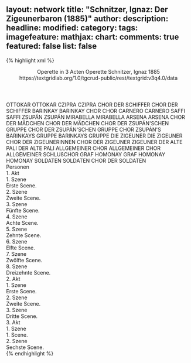 layout: network
title: "Schnitzer, Ignaz: Der Zigeunerbaron (1885)"
author:
description:
headline:
modified:
category:
tags:
imagefeature:
mathjax:
chart:
comments: true
featured: false
list: false
---
{% highlight xml %}
<?xml-model href="https://raw.githubusercontent.com/DLiNa/project/master/rules/lina.rnc"?><?xml-model href="https://raw.githubusercontent.com/DLiNa/project/master/rules/lina.sch"?>
<play xmlns="http://lina.digital">
  <header>
    <title>Der Zigeunerbaron</title>
    <subtitle>Operette in 3 Acten</subtitle>
    <genretitle>Operette</genretitle>
    <author>Schnitzer, Ignaz</author>
    <date type="print"/>
    <date type="premiere" when="1885">1885</date>
    <date type="written"/>
    <source>https://textgridlab.org/1.0/tgcrud-public/rest/textgrid:v3q4.0/data</source>
  </header>
  <personae>
    <character>
      <name>OTTOKAR</name>
      <alias xml:id="ottokar">
        <name>OTTOKAR</name>
      </alias>
    </character>
    <character>
      <name>CZIPRA</name>
      <alias xml:id="czipra">
        <name>CZIPRA</name>
      </alias>
    </character>
    <character>
      <name>CHOR DER SCHIFFER</name>
      <alias xml:id="chor_der_schiffer">
        <name>CHOR DER SCHIFFER</name>
      </alias>
    </character>
    <character>
      <name>BARINKAY</name>
      <alias xml:id="barinkay">
        <name>BARINKAY</name>
      </alias>
    </character>
    <character>
      <name>CHOR</name>
      <alias xml:id="chor">
        <name>CHOR</name>
      </alias>
    </character>
    <character>
      <name>CARNERO</name>
      <alias xml:id="carnero">
        <name>CARNERO</name>
      </alias>
    </character>
    <character>
      <name>SAFFI</name>
      <alias xml:id="saffi">
        <name>SAFFI</name>
      </alias>
    </character>
    <character>
      <name>ZSUPÁN</name>
      <alias xml:id="zsupán">
        <name>ZSUPÁN</name>
      </alias>
    </character>
    <character>
      <name>MIRABELLA</name>
      <alias xml:id="mirabella">
        <name>MIRABELLA</name>
      </alias>
    </character>
    <character>
      <name>ARSENA</name>
      <alias xml:id="arsena">
        <name>ARSENA</name>
      </alias>
    </character>
    <character>
      <name>CHOR DER MÄDCHEN</name>
      <alias xml:id="chor_der_mädchen">
        <name>CHOR DER MÄDCHEN</name>
      </alias>
    </character>
    <character>
      <name>CHOR DER ZSUPÁN'SCHEN GRUPPE</name>
      <alias xml:id="chor_der_zsupánschen_gruppe">
        <name>CHOR DER ZSUPÁN'SCHEN GRUPPE</name>
      </alias>
      <alias xml:id="chor_zsupáns">
        <name>CHOR ZSUPÁN'S</name>
      </alias>
    </character>
    <character>
      <name>BARINKAYS GRUPPE</name>
      <alias xml:id="barinkays_gruppe">
        <name>BARINKAYS GRUPPE</name>
      </alias>
    </character>
    <character>
      <name>DIE ZIGEUNER</name>
      <alias xml:id="die_zigeuner">
        <name>DIE ZIGEUNER</name>
      </alias>
      <alias xml:id="chor_der_zigeunerinnen">
        <name>CHOR DER ZIGEUNERINNEN</name>
      </alias>
      <alias xml:id="chor_der_zigeuner">
        <name>CHOR DER ZIGEUNER</name>
      </alias>
      <alias xml:id="zigeuner">
        <name>ZIGEUNER</name>
      </alias>
    </character>
    <character>
      <name>DER ALTE PALI</name>
      <alias xml:id="der_alte_pali">
        <name>DER ALTE PALI</name>
      </alias>
    </character>
    <character>
      <name>ALLGEMEINER CHOR</name>
      <alias xml:id="allgemeiner_chor">
        <name>ALLGEMEINER CHOR</name>
      </alias>
      <alias xml:id="allgemeiner_schlußchor">
        <name>ALLGEMEINER SCHLUßCHOR</name>
      </alias>
    </character>
    <character>
      <name>GRAF HOMONAY</name>
      <alias xml:id="graf_homonay">
        <name>GRAF HOMONAY</name>
      </alias>
      <alias xml:id="homonay">
        <name>HOMONAY</name>
      </alias>
    </character>
    <character>
      <name>SOLDATEN</name>
      <alias xml:id="soldaten">
        <name>SOLDATEN</name>
      </alias>
      <alias xml:id="chor_der_soldaten">
        <name>CHOR DER SOLDATEN</name>
      </alias>
    </character>
  </personae>
  <text>
    <div>
      <head>Personen</head>
    </div>
    <div>
      <head>1. Akt</head>
      <div>
        <head>1. Szene</head>
        <div>
          <head>Erste Scene.</head>
          <sp who="#ottokar">
            <amount n="4" unit="speech_acts"/>
            <amount n="66" unit="words"/>
            <amount n="17" unit="lines"/>
            <amount n="383" unit="chars"/>
          </sp>
          <sp who="#czipra">
            <amount n="3" unit="speech_acts"/>
            <amount n="53" unit="words"/>
            <amount n="11" unit="lines"/>
            <amount n="249" unit="chars"/>
          </sp>
        </div>
      </div>
      <div>
        <head>2. Szene</head>
        <div>
          <head>Zweite Scene.</head>
          <sp who="#chor_der_schiffer">
            <amount n="1" unit="speech_acts"/>
            <amount n="31" unit="words"/>
            <amount n="6" unit="lines"/>
            <amount n="169" unit="chars"/>
          </sp>
          <sp who="#barinkay">
            <amount n="5" unit="speech_acts"/>
            <amount n="215" unit="words"/>
            <amount n="41" unit="lines"/>
            <amount n="1206" unit="chars"/>
          </sp>
          <sp who="#chor">
            <amount n="3" unit="speech_acts"/>
            <amount n="51" unit="words"/>
            <amount n="11" unit="lines"/>
            <amount n="273" unit="chars"/>
          </sp>
          <sp who="#carnero">
            <amount n="5" unit="speech_acts"/>
            <amount n="84" unit="words"/>
            <amount n="15" unit="lines"/>
            <amount n="463" unit="chars"/>
          </sp>
          <sp who="#czipra">
            <amount n="8" unit="speech_acts"/>
            <amount n="235" unit="words"/>
            <amount n="37" unit="lines"/>
            <amount n="1156" unit="chars"/>
          </sp>
          <sp who="#saffi">
            <amount n="2" unit="speech_acts"/>
            <amount n="15" unit="words"/>
            <amount n="2" unit="lines"/>
            <amount n="71" unit="chars"/>
          </sp>
        </div>
      </div>
      <div>
        <head>3. Szene</head>
        <div>
          <head>Fünfte Scene.</head>
          <sp who="#zsupán">
            <amount n="3" unit="speech_acts"/>
            <amount n="173" unit="words"/>
            <amount n="36" unit="lines"/>
            <amount n="984" unit="chars"/>
          </sp>
          <sp who="#carnero">
            <amount n="1" unit="speech_acts"/>
            <amount n="4" unit="words"/>
            <amount n="1" unit="lines"/>
            <amount n="31" unit="chars"/>
          </sp>
          <sp who="#mirabella">
            <amount n="3" unit="speech_acts"/>
            <amount n="274" unit="words"/>
            <amount n="42" unit="lines"/>
            <amount n="1444" unit="chars"/>
          </sp>
          <sp who="#chor">
            <amount n="3" unit="speech_acts"/>
            <amount n="32" unit="words"/>
            <amount n="6" unit="lines"/>
            <amount n="179" unit="chars"/>
          </sp>
        </div>
      </div>
      <div>
        <head>4. Szene</head>
        <div>
          <head>Achte Scene.</head>
          <sp who="#chor">
            <amount n="3" unit="speech_acts"/>
            <amount n="46" unit="words"/>
            <amount n="14" unit="lines"/>
            <amount n="261" unit="chars"/>
          </sp>
          <sp who="#arsena">
            <amount n="8" unit="speech_acts"/>
            <amount n="264" unit="words"/>
            <amount n="55" unit="lines"/>
            <amount n="1364" unit="chars"/>
          </sp>
          <sp who="#barinkay">
            <amount n="8" unit="speech_acts"/>
            <amount n="174" unit="words"/>
            <amount n="35" unit="lines"/>
            <amount n="912" unit="chars"/>
          </sp>
          <sp who="#zsupán">
            <amount n="7" unit="speech_acts"/>
            <amount n="110" unit="words"/>
            <amount n="21" unit="lines"/>
            <amount n="583" unit="chars"/>
          </sp>
          <sp who="#carnero">
            <amount n="3" unit="speech_acts"/>
            <amount n="38" unit="words"/>
            <amount n="8" unit="lines"/>
            <amount n="235" unit="chars"/>
          </sp>
          <sp who="#chor_der_mädchen">
            <amount n="3" unit="speech_acts"/>
            <amount n="95" unit="words"/>
            <amount n="24" unit="lines"/>
            <amount n="551" unit="chars"/>
          </sp>
          <sp who="#mirabella">
            <amount n="1" unit="speech_acts"/>
            <amount n="11" unit="words"/>
            <amount n="3" unit="lines"/>
            <amount n="56" unit="chars"/>
          </sp>
        </div>
      </div>
      <div>
        <head>5. Szene</head>
        <div>
          <head>Zehnte Scene.</head>
          <sp who="#saffi">
            <amount n="2" unit="speech_acts"/>
            <amount n="215" unit="words"/>
            <amount n="46" unit="lines"/>
            <amount n="1077" unit="chars"/>
          </sp>
          <sp who="#barinkay">
            <amount n="1" unit="speech_acts"/>
            <amount n="7" unit="words"/>
            <amount n="1" unit="lines"/>
            <amount n="40" unit="chars"/>
          </sp>
        </div>
      </div>
      <div>
        <head>6. Szene</head>
        <div>
          <head>Elfte Scene.</head>
          <sp who="#ottokar">
            <amount n="1" unit="speech_acts"/>
            <amount n="3" unit="words"/>
            <amount n="1" unit="lines"/>
            <amount n="16" unit="chars"/>
          </sp>
          <sp who="#arsena">
            <amount n="7" unit="speech_acts"/>
            <amount n="36" unit="words"/>
            <amount n="8" unit="lines"/>
            <amount n="169" unit="chars"/>
          </sp>
          <sp who="#ottokar">
            <amount n="7" unit="speech_acts"/>
            <amount n="76" unit="words"/>
            <amount n="14" unit="lines"/>
            <amount n="418" unit="chars"/>
          </sp>
          <sp who="#barinkay">
            <amount n="6" unit="speech_acts"/>
            <amount n="43" unit="words"/>
            <amount n="8" unit="lines"/>
            <amount n="231" unit="chars"/>
          </sp>
          <sp who="#arsena #ottokar">
            <amount n="4" unit="speech_acts"/>
            <amount n="77" unit="words"/>
            <amount n="20" unit="lines"/>
            <amount n="399" unit="chars"/>
          </sp>
          <sp who="#czipra">
            <amount n="3" unit="speech_acts"/>
            <amount n="25" unit="words"/>
            <amount n="5" unit="lines"/>
            <amount n="141" unit="chars"/>
          </sp>
          <sp who="#saffi">
            <amount n="1" unit="speech_acts"/>
            <amount n="5" unit="words"/>
            <amount n="1" unit="lines"/>
            <amount n="23" unit="chars"/>
          </sp>
          <sp who="#chor">
            <amount n="1" unit="speech_acts"/>
            <amount n="8" unit="words"/>
            <amount n="2" unit="lines"/>
            <amount n="47" unit="chars"/>
          </sp>
        </div>
      </div>
      <div>
        <head>7. Szene</head>
        <div>
          <head>Zwölfte Scene.</head>
          <sp who="#barinkay">
            <amount n="7" unit="speech_acts"/>
            <amount n="128" unit="words"/>
            <amount n="22" unit="lines"/>
            <amount n="670" unit="chars"/>
          </sp>
          <sp who="#czipra">
            <amount n="5" unit="speech_acts"/>
            <amount n="195" unit="words"/>
            <amount n="40" unit="lines"/>
            <amount n="975" unit="chars"/>
          </sp>
          <sp who="#barinkay #czipra #saffi #chor_der_zigeuner">
            <amount n="1" unit="speech_acts"/>
            <amount n="17" unit="words"/>
            <amount n="3" unit="lines"/>
            <amount n="84" unit="chars"/>
          </sp>
          <sp who="#saffi">
            <amount n="2" unit="speech_acts"/>
            <amount n="20" unit="words"/>
            <amount n="4" unit="lines"/>
            <amount n="109" unit="chars"/>
          </sp>
        </div>
      </div>
      <div>
        <head>8. Szene</head>
        <div>
          <head>Dreizehnte Scene.</head>
          <sp who="#zsupán">
            <amount n="5" unit="speech_acts"/>
            <amount n="116" unit="words"/>
            <amount n="19" unit="lines"/>
            <amount n="563" unit="chars"/>
          </sp>
          <sp who="#barinkay">
            <amount n="13" unit="speech_acts"/>
            <amount n="312" unit="words"/>
            <amount n="59" unit="lines"/>
            <amount n="1596" unit="chars"/>
          </sp>
          <sp who="#chor">
            <amount n="1" unit="speech_acts"/>
            <amount n="21" unit="words"/>
            <amount n="4" unit="lines"/>
            <amount n="106" unit="chars"/>
          </sp>
           <sp who="#saffi">
            <amount n="4" unit="speech_acts"/>
            <amount n="143" unit="words"/>
            <amount n="30" unit="lines"/>
            <amount n="690" unit="chars"/>
          </sp>
          <sp who="#barinkay">
            <amount n="1" unit="speech_acts"/>
            <amount n="27" unit="words"/>
            <amount n="8" unit="lines"/>
            <amount n="118" unit="chars"/>
          </sp>
          <sp who="#czipra">
            <amount n="1" unit="speech_acts"/>
            <amount n="28" unit="words"/>
            <amount n="8" unit="lines"/>
            <amount n="117" unit="chars"/>
          </sp>
          <sp who="#chor_der_zsupánschen_gruppe">
            <amount n="1" unit="speech_acts"/>
            <amount n="5" unit="words"/>
            <amount n="1" unit="lines"/>
            <amount n="32" unit="chars"/>
          </sp>
          <sp who="#arsena">
            <amount n="2" unit="speech_acts"/>
            <amount n="18" unit="words"/>
            <amount n="4" unit="lines"/>
            <amount n="94" unit="chars"/>
          </sp>
          <sp who="#mirabella">
            <amount n="5" unit="speech_acts"/>
            <amount n="143" unit="words"/>
            <amount n="27" unit="lines"/>
            <amount n="744" unit="chars"/>
          </sp>
          <sp who="#chor_der_zsupánschen_gruppe">
            <amount n="1" unit="speech_acts"/>
            <amount n="5" unit="words"/>
            <amount n="1" unit="lines"/>
            <amount n="24" unit="chars"/>
          </sp>
          <sp who="#chor_zsupáns">
            <amount n="1" unit="speech_acts"/>
            <amount n="7" unit="words"/>
            <amount n="1" unit="lines"/>
            <amount n="38" unit="chars"/>
          </sp>
          <sp who="#chor">
            <amount n="1" unit="speech_acts"/>
            <amount n="10" unit="words"/>
            <amount n="2" unit="lines"/>
            <amount n="50" unit="chars"/>
          </sp>
          <sp who="#arsena">
            <amount n="1" unit="speech_acts"/>
            <amount n="4" unit="words"/>
            <amount n="1" unit="lines"/>
            <amount n="14" unit="chars"/>
          </sp>
          <sp who="#ottokar">
            <amount n="4" unit="speech_acts"/>
            <amount n="60" unit="words"/>
            <amount n="13" unit="lines"/>
            <amount n="296" unit="chars"/>
          </sp>
          <sp who="#arsena">
            <amount n="1" unit="speech_acts"/>
            <amount n="39" unit="words"/>
            <amount n="7" unit="lines"/>
            <amount n="181" unit="chars"/>
          </sp>
          <sp who="#carnero">
            <amount n="3" unit="speech_acts"/>
            <amount n="63" unit="words"/>
            <amount n="13" unit="lines"/>
            <amount n="319" unit="chars"/>
          </sp>
          <sp who="#barinkay">
            <amount n="1" unit="speech_acts"/>
            <amount n="5" unit="words"/>
            <amount n="1" unit="lines"/>
            <amount n="31" unit="chars"/>
          </sp>
          <sp who="#czipra">
            <amount n="1" unit="speech_acts"/>
            <amount n="5" unit="words"/>
            <amount n="1" unit="lines"/>
            <amount n="26" unit="chars"/>
          </sp>
          <sp who="#carnero #zsupán">
            <amount n="1" unit="speech_acts"/>
            <amount n="5" unit="words"/>
            <amount n="1" unit="lines"/>
            <amount n="20" unit="chars"/>
          </sp>
          <sp who="#barinkay #die_zigeuner">
            <amount n="1" unit="speech_acts"/>
            <amount n="19" unit="words"/>
            <amount n="4" unit="lines"/>
            <amount n="97" unit="chars"/>
          </sp>
          <sp who="#barinkay #barinkays_gruppe">
            <amount n="1" unit="speech_acts"/>
            <amount n="15" unit="words"/>
            <amount n="3" unit="lines"/>
            <amount n="83" unit="chars"/>
          </sp>
          <sp who="#die_zigeuner">
            <amount n="1" unit="speech_acts"/>
            <amount n="90" unit="words"/>
            <amount n="17" unit="lines"/>
            <amount n="438" unit="chars"/>
          </sp>
          <sp who="#zsupán #barinkay #chor #saffi #barinkay #czipra #chor_der_zsupánschen_gruppe #arsena #mirabella #chor_der_zsupánschen_gruppe #arsena #ottokar #arsena #carnero #barinkay #czipra #die_zigeuner #barinkays_gruppe">
            <amount n="1" unit="speech_acts"/>
            <amount n="73" unit="words"/>
            <amount n="18" unit="lines"/>
            <amount n="405" unit="chars"/>
          </sp>
        </div>
      </div>
    </div>
    <div>
      <head>2. Akt</head>
      <div>
        <head>1. Szene</head>
        <div>
          <head>Erste Scene.</head>
          <sp who="#czipra">
            <amount n="3" unit="speech_acts"/>
            <amount n="60" unit="words"/>
            <amount n="15" unit="lines"/>
            <amount n="310" unit="chars"/>
          </sp>
          <sp who="#barinkay">
            <amount n="17" unit="speech_acts"/>
            <amount n="272" unit="words"/>
            <amount n="58" unit="lines"/>
            <amount n="1411" unit="chars"/>
          </sp>
          <sp who="#saffi">
            <amount n="9" unit="speech_acts"/>
            <amount n="148" unit="words"/>
            <amount n="29" unit="lines"/>
            <amount n="765" unit="chars"/>
          </sp>
          <sp who="#barinkay #saffi">
            <amount n="1" unit="speech_acts"/>
            <amount n="47" unit="words"/>
            <amount n="10" unit="lines"/>
            <amount n="214" unit="chars"/>
          </sp>
          <sp who="#saffi #czipra">
            <amount n="4" unit="speech_acts"/>
            <amount n="30" unit="words"/>
            <amount n="6" unit="lines"/>
            <amount n="177" unit="chars"/>
          </sp>
          <sp who="#saffi #czipra">
            <amount n="2" unit="speech_acts"/>
            <amount n="145" unit="words"/>
            <amount n="35" unit="lines"/>
            <amount n="779" unit="chars"/>
          </sp>
          <sp who="#saffi #barinkay #czipra">
            <amount n="3" unit="speech_acts"/>
            <amount n="118" unit="words"/>
            <amount n="36" unit="lines"/>
            <amount n="602" unit="chars"/>
          </sp>
          <sp who="#saffi #barinkay">
            <amount n="1" unit="speech_acts"/>
            <amount n="9" unit="words"/>
            <amount n="3" unit="lines"/>
            <amount n="47" unit="chars"/>
          </sp>
          <sp who="#czipra #saffi">
            <amount n="1" unit="speech_acts"/>
            <amount n="45" unit="words"/>
            <amount n="8" unit="lines"/>
            <amount n="217" unit="chars"/>
          </sp>
        </div>
      </div>
      <div>
        <head>2. Szene</head>
        <div>
          <head>Zweite Scene.</head>
          <sp who="#der_alte_pali">
            <amount n="1" unit="speech_acts"/>
            <amount n="26" unit="words"/>
            <amount n="6" unit="lines"/>
            <amount n="111" unit="chars"/>
          </sp>
          <sp who="#chor_der_zigeuner">
            <amount n="1" unit="speech_acts"/>
            <amount n="80" unit="words"/>
            <amount n="18" unit="lines"/>
            <amount n="389" unit="chars"/>
          </sp>
          <sp who="#chor_der_zigeunerinnen">
            <amount n="1" unit="speech_acts"/>
            <amount n="78" unit="words"/>
            <amount n="21" unit="lines"/>
            <amount n="400" unit="chars"/>
          </sp>
          <sp who="#allgemeiner_chor">
            <amount n="1" unit="speech_acts"/>
            <amount n="40" unit="words"/>
            <amount n="10" unit="lines"/>
            <amount n="202" unit="chars"/>
          </sp>
        </div>
      </div>
      <div>
        <head>3. Szene</head>
        <div>
          <head>Dritte Scene.</head>
          <sp who="#carnero">
            <amount n="6" unit="speech_acts"/>
            <amount n="133" unit="words"/>
            <amount n="25" unit="lines"/>
            <amount n="714" unit="chars"/>
          </sp>
          <sp who="#barinkay">
            <amount n="17" unit="speech_acts"/>
            <amount n="210" unit="words"/>
            <amount n="44" unit="lines"/>
            <amount n="1075" unit="chars"/>
          </sp>
          <sp who="#saffi">
            <amount n="14" unit="speech_acts"/>
            <amount n="73" unit="words"/>
            <amount n="15" unit="lines"/>
            <amount n="348" unit="chars"/>
          </sp>
          <sp who="#carnero #barinkay #saffi #chor #mirabella #zsupán #graf_homonay #ottokar #arsena #czipra #chor_der_soldaten #homonay #zigeuner">
            <amount n="7" unit="speech_acts"/>
            <amount n="121" unit="words"/>
            <amount n="23" unit="lines"/>
            <amount n="646" unit="chars"/>
          </sp>
          <sp who="#chor">
            <amount n="5" unit="speech_acts"/>
            <amount n="68" unit="words"/>
            <amount n="17" unit="lines"/>
            <amount n="345" unit="chars"/>
          </sp>
          <sp who="#mirabella">
            <amount n="6" unit="speech_acts"/>
            <amount n="109" unit="words"/>
            <amount n="19" unit="lines"/>
            <amount n="548" unit="chars"/>
          </sp>
          <sp who="#zsupán">
            <amount n="3" unit="speech_acts"/>
            <amount n="95" unit="words"/>
            <amount n="16" unit="lines"/>
            <amount n="480" unit="chars"/>
          </sp>
          <sp who="#graf_homonay">
            <amount n="6" unit="speech_acts"/>
            <amount n="227" unit="words"/>
            <amount n="44" unit="lines"/>
            <amount n="1114" unit="chars"/>
          </sp>
          <sp who="#ottokar">
            <amount n="1" unit="speech_acts"/>
            <amount n="7" unit="words"/>
            <amount n="1" unit="lines"/>
            <amount n="31" unit="chars"/>
          </sp>
          <sp who="#arsena">
            <amount n="3" unit="speech_acts"/>
            <amount n="213" unit="words"/>
            <amount n="41" unit="lines"/>
            <amount n="766" unit="chars"/>
          </sp>
          <sp who="#arsena #carnero">
            <amount n="1" unit="speech_acts"/>
            <amount n="8" unit="words"/>
            <amount n="2" unit="lines"/>
            <amount n="45" unit="chars"/>
          </sp>
          <sp who="#czipra">
            <amount n="3" unit="speech_acts"/>
            <amount n="78" unit="words"/>
            <amount n="14" unit="lines"/>
            <amount n="392" unit="chars"/>
          </sp>
          <sp who="#carnero #barinkay #saffi #chor #mirabella #zsupán #ottokar #arsena #czipra #chor_der_soldaten #zigeuner">
            <amount n="1" unit="speech_acts"/>
            <amount n="3" unit="words"/>
            <amount n="1" unit="lines"/>
            <amount n="16" unit="chars"/>
          </sp>
          <sp who="#graf_homonay #chor">
            <amount n="1" unit="speech_acts"/>
            <amount n="110" unit="words"/>
            <amount n="22" unit="lines"/>
            <amount n="560" unit="chars"/>
          </sp>
          <sp who="#chor_der_soldaten">
            <amount n="1" unit="speech_acts"/>
            <amount n="3" unit="words"/>
            <amount n="1" unit="lines"/>
            <amount n="20" unit="chars"/>
          </sp>
          <sp who="#homonay">
            <amount n="1" unit="speech_acts"/>
            <amount n="4" unit="words"/>
            <amount n="1" unit="lines"/>
            <amount n="23" unit="chars"/>
          </sp>
          <sp who="#soldaten">
            <amount n="1" unit="speech_acts"/>
            <amount n="72" unit="words"/>
            <amount n="12" unit="lines"/>
            <amount n="347" unit="chars"/>
          </sp>
          <sp who="#zigeuner">
            <amount n="1" unit="speech_acts"/>
            <amount n="138" unit="words"/>
            <amount n="24" unit="lines"/>
            <amount n="658" unit="chars"/>
          </sp>
        </div>
      </div>
    </div>
    <div>
      <head>3. Akt</head>
      <div>
        <head>1. Szene</head>
        <div>
          <head>1. Scene.</head>
          <sp who="#allgemeiner_chor">
            <amount n="1" unit="speech_acts"/>
            <amount n="37" unit="words"/>
            <amount n="7" unit="lines"/>
            <amount n="167" unit="chars"/>
          </sp>
          <sp who="#arsena">
            <amount n="3" unit="speech_acts"/>
            <amount n="267" unit="words"/>
            <amount n="42" unit="lines"/>
            <amount n="1199" unit="chars"/>
          </sp>
          <sp who="#saffi #barinkay #czipra">
            <amount n="3" unit="speech_acts"/>
            <amount n="78" unit="words"/>
            <amount n="12" unit="lines"/>
            <amount n="357" unit="chars"/>
          </sp>
        </div>
      </div>
      <div>
        <head>2. Szene</head>
        <div>
          <head>Sechste Scene.</head>
          <sp who="#zsupán">
            <amount n="3" unit="speech_acts"/>
            <amount n="578" unit="words"/>
            <amount n="131" unit="lines"/>
            <amount n="2838" unit="chars"/>
          </sp>
          <sp who="#chor">
            <amount n="2" unit="speech_acts"/>
            <amount n="33" unit="words"/>
            <amount n="5" unit="lines"/>
            <amount n="145" unit="chars"/>
          </sp>
          <sp who="#saffi">
            <amount n="1" unit="speech_acts"/>
            <amount n="17" unit="words"/>
            <amount n="5" unit="lines"/>
            <amount n="95" unit="chars"/>
          </sp>
          <sp who="#barinkay">
            <amount n="1" unit="speech_acts"/>
            <amount n="37" unit="words"/>
            <amount n="8" unit="lines"/>
            <amount n="202" unit="chars"/>
          </sp>
          <sp who="#allgemeiner_schlußchor">
            <amount n="1" unit="speech_acts"/>
            <amount n="35" unit="words"/>
            <amount n="8" unit="lines"/>
            <amount n="184" unit="chars"/>
          </sp>
        </div>
      </div>
    </div>
  </text>
</play>
{% endhighlight %}